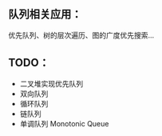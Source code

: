 ## 队列相关应用：

优先队列、树的层次遍历、图的广度优先搜索...

## TODO：

* 二叉堆实现优先队列
* 双向队列
* 循环队列
* 链队列
* 单调队列 Monotonic Queue
